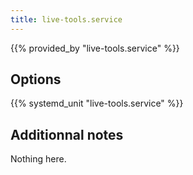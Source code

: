 ```yaml
---
title: live-tools.service
---
```


{{% provided_by "live-tools.service" %}}

## Options

{{% systemd_unit "live-tools.service" %}}

## Additionnal notes

Nothing here.